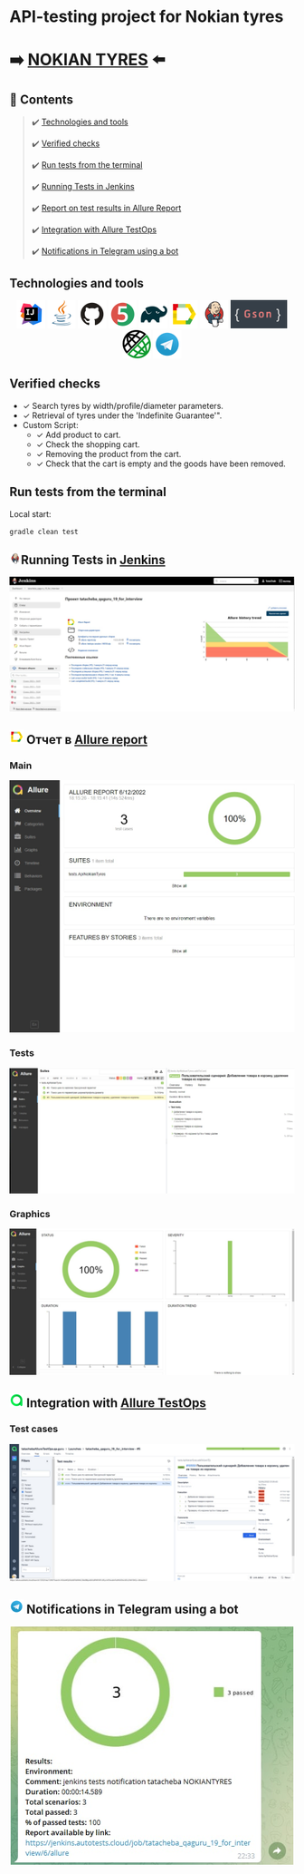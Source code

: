 # API-testing project for Nokian tyres

# :arrow_right: [NOKIAN TYRES][id] :arrow_left:

[id]: https://www.nokiantyres.ru/

## :page_with_curl: Contents

> :heavy_check_mark: [Technologies and tools](#technologist)
>
> :heavy_check_mark: [Verified checks](#verified)
>
> :heavy_check_mark: [Run tests from the terminal](#computer)
>
> :heavy_check_mark: [Running Tests in Jenkins](#running_tests)
>
> :heavy_check_mark: [Report on test results in Allure Report](#report_allure_report)
>
> :heavy_check_mark: [Integration with Allure TestOps](#integration_allure_testops)
>
> :heavy_check_mark: [Notifications in Telegram using a bot](#notifications_telegram_bot)

## <a name="technologist"> Technologies and tools</a>

<p align="center">
<a href="https://www.jetbrains.com/idea/"><img src="images/logo/Intelij_IDEA.svg" width="50" height="50"  alt="IDEA"/></a>
<a href="https://www.java.com/"><img src="images/logo/Java.svg" width="50" height="50"  alt="Java"/></a>
<a href="https://github.com/"><img src="images/logo/github.svg" width="50" height="50"  alt="Github"/></a>
<a href="https://junit.org/junit5/"><img src="images/logo/JUnit5.svg" width="50" height="50"  alt="JUnit 5"/></a>
<a href="https://gradle.org/"><img src="images/logo/Gradle.svg" width="50" height="50"  alt="Gradle"/></a>
<a href="https://github.com/allure-framework/allure2"><img src="images/logo/Allure_Report.svg" width="50" height="50"  alt="Allure"/></a>
<a href="https://www.jenkins.io/"><img src="images/logo/Jenkins.svg" width="50" height="50"  alt="Jenkins"/></a>
<a href="https://github.com/google/gson"><img src="images/logo/gson.png" width="auto" height="50"  alt="GSON"/></a>
<a href="https://rest-assured.io/"><img src="images/logo/rest-assured.png" width="auto" height="50"  alt="Rest-assured"/></a>
<a href="https://telegram.org/"><img src="images/logo/Telegram.svg" width="auto" height="50"  alt="Telegram"/></a>
</p>

## <a name="verified">Verified checks</a>

-   ✓ Search tyres by width/profile/diameter parameters.
-   ✓ Retrieval of tyres under the 'Indefinite Guarantee'".
-   Custom Script:
    -   ✓ Add product to cart.
    -   ✓ Check the shopping cart.
    -   ✓ Removing the product from the cart.
    -   ✓ Check that the cart is empty and the goods have been removed.

## <a name="computer">Run tests from the terminal</a>

Local start:

```bash
gradle clean test
```

## <img width="4%" title="Jenkins" src="images/logo/Jenkins.svg"><a name="running_tests">Running Tests in [Jenkins](https://jenkins.autotests.cloud/job/tatacheba_qaguru_11_for_interview)</a>

<p align="center">
  <img src="images/screenshots/JenkinsProject.jpeg" alt="job" width="800">
</p>

## <img src="images/logo/Allure_Report.svg" width="25" height="25"  alt="Allure"/></a> Отчет в <a target="_blank" href="https://jenkins.autotests.cloud/job/tatacheba_qaguru_11_for_interview/allure">Allure report</a>

### Main

<p align="center">
<img title="Allure Overview Dashboard" src="images/screenshots/allure_main.jpeg">
</p>

### Tests

<p align="center">
<img title="Allure Tests" src="images/screenshots/allure_tests.jpeg">
</p>

### Graphics

<p align="center">
<img title="Allure Graphics" src="images/screenshots/allure_graphics.jpeg">
</p>

## <img src="images/logo/Allure_EE.svg" width="25" height="25" /> <a name="integration_allure_testops">Integration with [Allure TestOps](https://allure.autotests.cloud/project/1199/)</a>

### Test cases

<p align="center">
<img title="TestOps Test cases" src="images/screenshots/Test cases.jpeg">
</p>

## <img src="images/logo/Telegram.svg" width="25" height="25"/> <a name="notifications_telegram_bot">Notifications in Telegram using a bot</a>

<p align="center">
<img title="Allure Overview Dashboard" src="images/screenshots/allure_telegram.jpeg">
</p>
